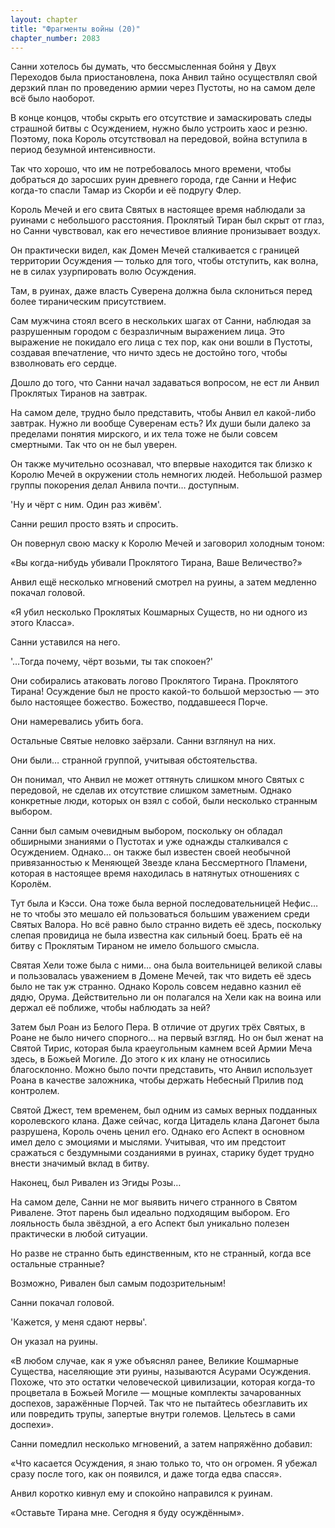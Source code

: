 ```yaml
---
layout: chapter
title: "Фрагменты войны (20)"
chapter_number: 2083
---
```




Санни хотелось бы думать, что бессмысленная бойня у Двух Переходов была приостановлена, пока Анвил тайно осуществлял свой дерзкий план по проведению армии через Пустоты, но на самом деле всё было наоборот.

В конце концов, чтобы скрыть его отсутствие и замаскировать следы страшной битвы с Осуждением, нужно было устроить хаос и резню. Поэтому, пока Король отсутствовал на передовой, война вступила в период безумной интенсивности.

Так что хорошо, что им не потребовалось много времени, чтобы добраться до заросших руин древнего города, где Санни и Нефис когда-то спасли Тамар из Скорби и её подругу Флер.

Король Мечей и его свита Святых в настоящее время наблюдали за руинами с небольшого расстояния. Проклятый Тиран был скрыт от глаз, но Санни чувствовал, как его нечестивое влияние пронизывает воздух.

Он практически видел, как Домен Мечей сталкивается с границей территории Осуждения — только для того, чтобы отступить, как волна, не в силах узурпировать волю Осуждения.

Там, в руинах, даже власть Суверена должна была склониться перед более тираническим присутствием.

Сам мужчина стоял всего в нескольких шагах от Санни, наблюдая за разрушенным городом с безразличным выражением лица. Это выражение не покидало его лица с тех пор, как они вошли в Пустоты, создавая впечатление, что ничто здесь не достойно того, чтобы взволновать его сердце.

Дошло до того, что Санни начал задаваться вопросом, не ест ли Анвил Проклятых Тиранов на завтрак.

На самом деле, трудно было представить, чтобы Анвил ел какой-либо завтрак. Нужно ли вообще Суверенам есть? Их души были далеко за пределами понятия мирского, и их тела тоже не были совсем смертными. Так что он не был уверен.

Он также мучительно осознавал, что впервые находится так близко к Королю Мечей в окружении столь немногих людей. Небольшой размер группы покорения делал Анвила почти… доступным.

'Ну и чёрт с ним. Один раз живём'.

Санни решил просто взять и спросить.

Он повернул свою маску к Королю Мечей и заговорил холодным тоном:

«Вы когда-нибудь убивали Проклятого Тирана, Ваше Величество?»

Анвил ещё несколько мгновений смотрел на руины, а затем медленно покачал головой.

«Я убил несколько Проклятых Кошмарных Существ, но ни одного из этого Класса».

Санни уставился на него.

'…Тогда почему, чёрт возьми, ты так спокоен?'

Они собирались атаковать логово Проклятого Тирана. Проклятого Тирана! Осуждение был не просто какой-то большой мерзостью — это было настоящее божество. Божество, поддавшееся Порче.

Они намеревались убить бога.

Остальные Святые неловко заёрзали. Санни взглянул на них.

Они были… странной группой, учитывая обстоятельства.

Он понимал, что Анвил не может оттянуть слишком много Святых с передовой, не сделав их отсутствие слишком заметным. Однако конкретные люди, которых он взял с собой, были несколько странным выбором.

Санни был самым очевидным выбором, поскольку он обладал обширными знаниями о Пустотах и уже однажды сталкивался с Осуждением. Однако… он также был известен своей необычной привязанностью к Меняющей Звезде клана Бессмертного Пламени, которая в настоящее время находилась в натянутых отношениях с Королём.

Тут была и Кэсси. Она тоже была верной последовательницей Нефис… не то чтобы это мешало ей пользоваться большим уважением среди Святых Валора. Но всё равно было странно видеть её здесь, поскольку слепая провидица не была известна как сильный боец. Брать её на битву с Проклятым Тираном не имело большого смысла.

Святая Хели тоже была с ними… она была воительницей великой славы и пользовалась уважением в Домене Мечей, так что видеть её здесь было не так уж странно. Однако Король совсем недавно казнил её дядю, Орума. Действительно ли он полагался на Хели как на воина или держал её поближе, чтобы наблюдать за ней?

Затем был Роан из Белого Пера. В отличие от других трёх Святых, в Роане не было ничего спорного… на первый взгляд. Но он был женат на Святой Тирис, которая была краеугольным камнем всей Армии Меча здесь, в Божьей Могиле. До этого к их клану не относились благосклонно. Можно было почти представить, что Анвил использует Роана в качестве заложника, чтобы держать Небесный Прилив под контролем.

Святой Джест, тем временем, был одним из самых верных подданных королевского клана. Даже сейчас, когда Цитадель клана Дагонет была разрушена, Король очень ценил его. Однако его Аспект в основном имел дело с эмоциями и мыслями. Учитывая, что им предстоит сражаться с бездумными созданиями в руинах, старику будет трудно внести значимый вклад в битву.

Наконец, был Ривален из Эгиды Розы…

На самом деле, Санни не мог выявить ничего странного в Святом Ривалене. Этот парень был идеально подходящим выбором. Его лояльность была звёздной, а его Аспект был уникально полезен практически в любой ситуации.

Но разве не странно быть единственным, кто не странный, когда все остальные странные?

Возможно, Ривален был самым подозрительным!

Санни покачал головой.

'Кажется, у меня сдают нервы'.

Он указал на руины.

«В любом случае, как я уже объяснял ранее, Великие Кошмарные Существа, населяющие эти руины, называются Асурами Осуждения. Похоже, что это остатки человеческой цивилизации, которая когда-то процветала в Божьей Могиле — мощные комплекты зачарованных доспехов, заражённые Порчей. Так что не пытайтесь обезглавить их или повредить трупы, запертые внутри големов. Цельтесь в сами доспехи».

Санни помедлил несколько мгновений, а затем напряжённо добавил:

«Что касается Осуждения, я знаю только то, что он огромен. Я убежал сразу после того, как он появился, и даже тогда едва спасся».

Анвил коротко кивнул ему и спокойно направился к руинам.

«Оставьте Тирана мне. Сегодня я буду осуждённым».

